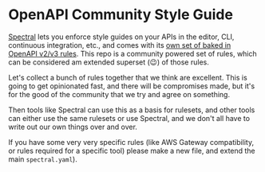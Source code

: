 # OpenAPI Community Style Guide

[Spectral] lets you enforce style guides on your APIs in the editor, CLI, continuous integration, etc., and comes with its [own set of baked 
in OpenAPI v2/v3 rules](https://stoplight.io/p/docs/gh/stoplightio/spectral/docs/reference/openapi-rules.md). This repo is a community powered set of rules, which can be considered am extended superset (😉) of those rules. 

Let's collect a bunch of rules together that we think are excellent. This is going to 
get opinionated fast, and there will be compromises made, but it's for the good of the community that we try and agree on something. 

Then tools like Spectral can use this as a basis for rulesets, and other tools can either use the same rulesets or use Spectral, and we don't all have to write out our own things over and over. 

If you have some very very specific rules (like AWS Gateway compatibility, or rules required for a specific tool) please make a new file, and extend the main `spectral.yaml`).

[Spectral]: https://stoplight.io/spectral/
